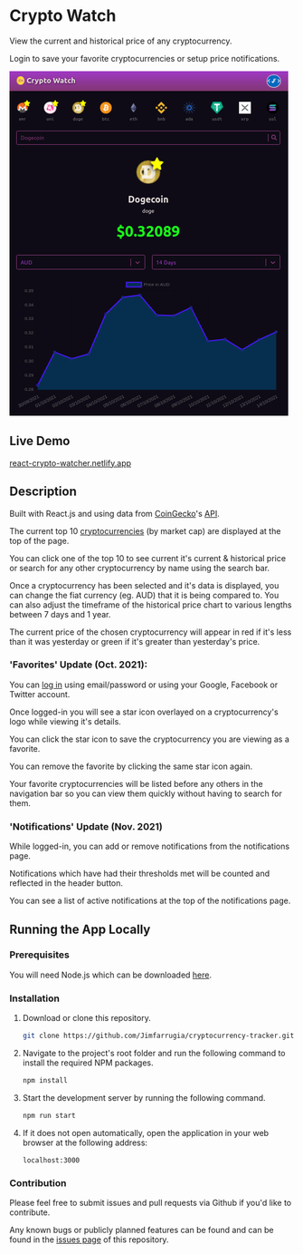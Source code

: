 # Crypto Watch

View the current and historical price of any cryptocurrency.

Login to save your favorite cryptocurrencies or setup price notifications.

![Crypto Watch Screen Shot](./screenshot01.png)

## Live Demo

[react-crypto-watcher.netlify.app](https://react-crypto-watcher.netlify.app/)

## Description

Built with React.js and using data from [CoinGecko](https://www.coingecko.com/)'s [API](https://www.coingecko.com/api/documentations/v3).

The current top 10 [cryptocurrencies](https://en.wikipedia.org/wiki/Cryptocurrency) (by market cap) are displayed at the top of the page.

You can click one of the top 10 to see current it's current & historical price or search for
any other cryptocurrency by name using the search bar.

Once a cryptocurrency has been selected and it's data is displayed, you can change the fiat currency (eg. AUD)
that it is being compared to. You can also adjust the timeframe of the historical price chart to various lengths between 7 days and 1 year.

The current price of the chosen cryptocurrency will appear in red if it's less than it was yesterday or green if it's greater than yesterday's price.

### 'Favorites' Update (Oct. 2021):
You can [log in](https://react-crypto-watcher.netlify.app/sign-in) using email/password or using your Google, Facebook or Twitter account.

Once logged-in you will see a star icon overlayed on a cryptocurrency's logo while viewing it's details.

You can click the star icon to save the cryptocurrency you are viewing as a favorite.

You can remove the favorite by clicking the same star icon again.

Your favorite cryptocurrencies will be listed before any others in the navigation bar so you can view them quickly without having to search for them.

### 'Notifications' Update (Nov. 2021)
While logged-in, you can add or remove notifications from the notifications page.

Notifications which have had their thresholds met will be counted and reflected in the header button.

You can see a list of active notifications at the top of the notifications page.

## Running the App Locally

### Prerequisites

You will need Node.js which can be downloaded [here](https://nodejs.org/).

### Installation

1. Download or clone this repository.

   ```sh
   git clone https://github.com/Jimfarrugia/cryptocurrency-tracker.git
   ```

2. Navigate to the project's root folder and run the following command to install the required NPM packages.

   ```sh
   npm install
   ```

3. Start the development server by running the following command.

   ```sh
   npm run start
   ```

4. If it does not open automatically, open the application in your web browser at the following address:
   ```
   localhost:3000
   ```

### Contribution

Please feel free to submit issues and pull requests via Github if you'd like to contribute.

Any known bugs or publicly planned features can be found and can be found in the [issues page](https://github.com/Jimfarrugia/cryptocurrency-tracker/issues) of this repository.
